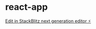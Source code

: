 # react-app

[Edit in StackBlitz next generation editor ⚡️](https://stackblitz.com/~/github.com/maisano-io/react-app)